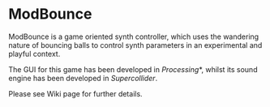 # ModBounce

ModBounce is a game oriented synth controller, which uses the wandering nature of bouncing balls to control synth parameters in an experimental and playful context.

The GUI for this game has been developed in *Processing**, whilst its sound engine has been developed in *Supercollider*.

Please see Wiki page for further details. 


